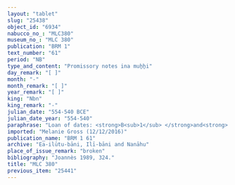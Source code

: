 ```yaml
---
layout: "tablet"
slug: "25438"
object_id: "6934"
nabucco_no_: "MLC380"
museum_no_: "MLC 380"
publication: "BRM 1"
text_number: "61"
period: "NB"
type_and_content: "Promissory notes ina muẖẖi"
day_remark: "[ ]"
month: "-"
month_remark: "[ ]"
year_remark: "[ ]"
king: "Nbn"
king_remark: "-"
julian_date: "554-540 BCE"
julian_date_year: "554-540"
paraphrase: "Loan of dates: <strong>B<sub>1</sub> </strong>and<strong> <sup>f</sup>B<sub>2</sub> </strong>owe <strong>A</strong> 20 kor (3,600 l) of dates, impost (<em>imittu</em>) of the palm grove (<em>gi&scaron;immaru</em>), at a ratio of 5 measures (<em>ma&scaron;īhu</em>) for 1 kor, harvest of the field (<em>ebūr eqli</em>) of the irrigation district (<em>tamirtu</em>) Sūr-Amēlāti. They will give the dates in their entirety in Arahsamna (VIII) in the irrigation district Sūr-Amēlāti bordering the [...] Canal. They will also give 15 loads of palm-frond ribs (<em>huṣābu</em>) in Borsippa. Each is responsible for the other (<em>i&scaron;tēn pūtu &scaron;an&ucirc; na&scaron;&ucirc;</em>). 3 witnesses (including Itti-Nab&ucirc;-balāṭu/Nab&ucirc;-mu&scaron;ētiq-uddi//Ilī-bāni) and the scribe.<br /> &nbsp;<br /> <strong>A</strong> = Nādinu/Lūṣi-ana-nūr-Marduk//Ilī-bāni; <strong>B<sub>1</sub> </strong>= Ninurta-iddin/Zēria; <strong><sup>f</sup>B<sub>2</sub> </strong>= <sup>f</sup>Lē&rsquo;ītu, wife of Nab&ucirc;-rēme-&scaron;ukun; Scribe = Nab&ucirc;-[&hellip;]/[&hellip;]<br /> &nbsp;"
imported: "Melanie Gross (12/12/2016)"
publication_name: "BRM 1 61"
archive: "Ea-ilūtu-bāni, Ilī-bāni and Nanāhu"
place_of_issue_remark: "broken"
bibliography: "Joannès 1989, 324."
title: "MLC 380"
previous_item: "25441"
---
```

